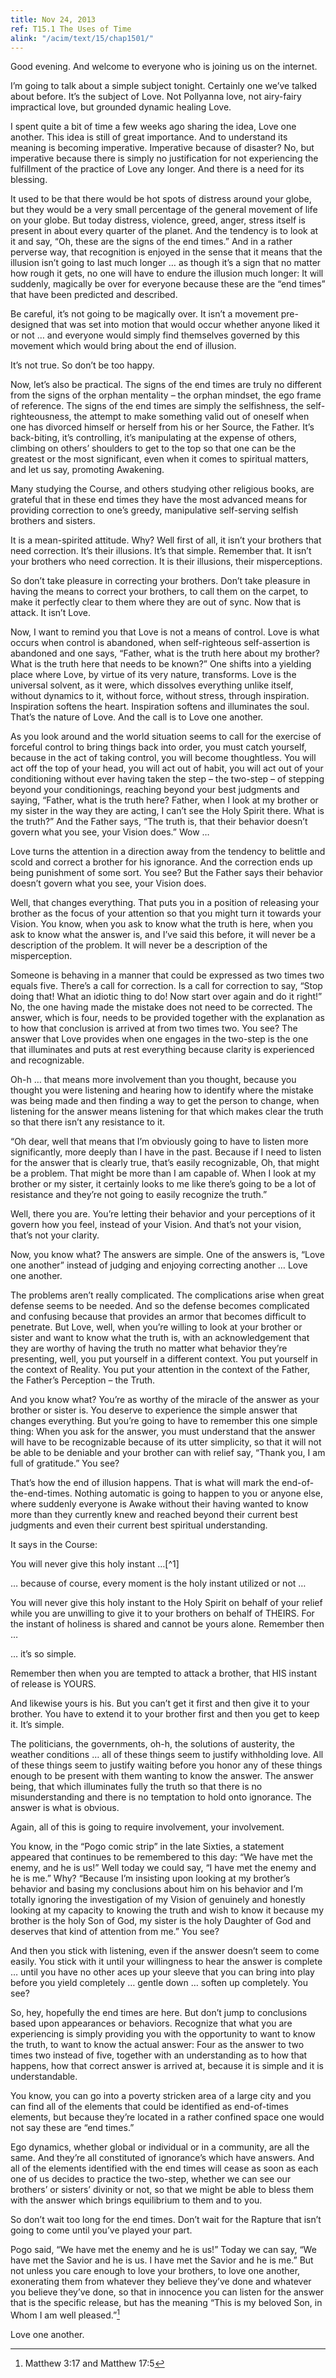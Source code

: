 ```yaml
---
title: Nov 24, 2013
ref: T15.1 The Uses of Time
alink: "/acim/text/15/chap1501/"
---
```


Good evening. And welcome to everyone who is joining us on the
internet.

I&rsquo;m going to talk about a simple subject tonight. Certainly one
we&rsquo;ve talked about before. It&rsquo;s the subject of Love. Not
Pollyanna love, not airy-fairy impractical love, but grounded dynamic
healing Love.

I spent quite a bit of time a few weeks ago sharing the idea, Love one
another. This idea is still of great importance. And to understand its
meaning is becoming imperative. Imperative because of disaster? No, but
imperative because there is simply no justification for not experiencing
the fulfillment of the practice of Love any longer. And there is a need
for its blessing.

It used to be that there would be hot spots of distress around your
globe, but they would be a very small percentage of the general movement
of life on your globe. But today distress, violence, greed, anger,
stress itself is present in about every quarter of the planet. And the
tendency is to look at it and say, &ldquo;Oh, these are the signs of the
end times.&rdquo; And in a rather perverse way, that recognition is
enjoyed in the sense that it means that the illusion isn&rsquo;t going
to last much longer &hellip; as though it&rsquo;s a sign that no matter
how rough it gets, no one will have to endure the illusion much longer:
It will suddenly, magically be over for everyone because these are the
&ldquo;end times&rdquo; that have been predicted and described.

Be careful, it&rsquo;s not going to be magically over. It isn&rsquo;t a
movement pre-designed that was set into motion that would occur whether
anyone liked it or not &hellip; and everyone would simply find
themselves governed by this movement which would bring about the end of
illusion.

It&rsquo;s not true. So don&rsquo;t be too happy.

Now, let&rsquo;s also be practical. The signs of the end times are truly
no different from the signs of the orphan mentality &ndash; the orphan
mindset, the ego frame of reference. The signs of the end times are
simply the selfishness, the self-righteousness, the attempt to make
something valid out of oneself when one has divorced himself or herself
from his or her Source, the Father. It&rsquo;s back-biting, it&rsquo;s
controlling, it&rsquo;s manipulating at the expense of others, climbing
on others&rsquo; shoulders to get to the top so that one can be the
greatest or the most significant, even when it comes to spiritual
matters, and let us say, promoting Awakening.

Many studying the Course, and others studying other religious books, are
grateful that in these end times they have the most advanced means for
providing correction to one&rsquo;s greedy, manipulative self-serving
selfish brothers and sisters.

It is a mean-spirited attitude. Why? Well first of all, it isn&rsquo;t
your brothers that need correction. It&rsquo;s their illusions.
It&rsquo;s that simple. Remember that. It isn&rsquo;t your brothers who
need correction. It is their illusions, their misperceptions.

So don&rsquo;t take pleasure in correcting your brothers. Don&rsquo;t
take pleasure in having the means to correct your brothers, to call them
on the carpet, to make it perfectly clear to them where they are out of
sync. Now that is attack. It isn&rsquo;t Love.

Now, I want to remind you that Love is not a means of control. Love is
what occurs when control is abandoned, when self-righteous
self-assertion is abandoned and one says, &ldquo;Father, what is the
truth here about my brother? What is the truth here that needs to be
known?&rdquo; One shifts into a yielding place where Love, by virtue of
its very nature, transforms. Love is the universal solvent, as it were,
which dissolves everything unlike itself, without dynamics to it,
without force, without stress, through inspiration. Inspiration softens
the heart. Inspiration softens and illuminates the soul. That&rsquo;s
the nature of Love. And the call is to Love one another.

As you look around and the world situation seems to call for the
exercise of forceful control to bring things back into order, you must
catch yourself, because in the act of taking control, you will become
thoughtless. You will act off the top of your head, you will act out of
habit, you will act out of your conditioning without ever having taken
the step &ndash; the two-step &ndash; of stepping beyond your
conditionings, reaching beyond your best judgments and saying,
&ldquo;Father, what is the truth here? Father, when I look at my brother
or my sister in the way they are acting, I can&rsquo;t see the Holy
Spirit there. What is the truth?&rdquo; And the Father says, &ldquo;The
truth is, that their behavior doesn&rsquo;t govern what you see, your
Vision does.&rdquo; Wow &hellip;

Love turns the attention in a direction away from the tendency to
belittle and scold and correct a brother for his ignorance. And the
correction ends up being punishment of some sort. You see? But the
Father says their behavior doesn&rsquo;t govern what you see, your
Vision does.

Well, that changes everything. That puts you in a position of releasing
your brother as the focus of your attention so that you might turn it
towards your Vision. You know, when you ask to know what the truth is
here, when you ask to know what the answer is, and I&rsquo;ve said this
before, it will never be a description of the problem. It will never be
a description of the misperception.

Someone is behaving in a manner that could be expressed as two times two
equals five. There&rsquo;s a call for correction. Is a call for
correction to say, &ldquo;Stop doing that! What an idiotic thing to do!
Now start over again and do it right!&rdquo; No, the one having made the
mistake does not need to be corrected. The answer, which is four, needs
to be provided together with the explanation as to how that conclusion
is arrived at from two times two. You see? The answer that Love provides
when one engages in the two-step is the one that illuminates and puts at
rest everything because clarity is experienced and recognizable.

Oh-h &hellip; that means more involvement than you thought, because you
thought you were listening and hearing how to identify where the mistake
was being made and then finding a way to get the person to change, when
listening for the answer means listening for that which makes clear the
truth so that there isn&rsquo;t any resistance to it.

&ldquo;Oh dear, well that means that I&rsquo;m obviously going to have
to listen more significantly, more deeply than I have in the past.
Because if I need to listen for the answer that is clearly true,
that&rsquo;s easily recognizable, Oh, that might be a problem. That
might be more than I am capable of. When I look at my brother or my
sister, it certainly looks to me like there&rsquo;s going to be a lot of
resistance and they&rsquo;re not going to easily recognize the
truth.&rdquo;

Well, there you are. You&rsquo;re letting their behavior and your
perceptions of it govern how you feel, instead of your Vision. And
that&rsquo;s not your vision, that&rsquo;s not your clarity.

Now, you know what? The answers are simple. One of the answers is,
&ldquo;Love one another&rdquo; instead of judging and enjoying
correcting another &hellip; Love one another.

The problems aren&rsquo;t really complicated. The complications arise
when great defense seems to be needed. And so the defense becomes
complicated and confusing because that provides an armor that becomes
difficult to penetrate. But Love, well, when you&rsquo;re willing to
look at your brother or sister and want to know what the truth is, with
an acknowledgement that they are worthy of having the truth no matter
what behavior they&rsquo;re presenting, well, you put yourself in a
different context. You put yourself in the context of Reality. You put
your attention in the context of the Father, the Father&rsquo;s
Perception &ndash; the Truth.

And you know what? You&rsquo;re as worthy of the miracle of the answer
as your brother or sister is. You deserve to experience the simple
answer that changes everything. But you&rsquo;re going to have to
remember this one simple thing: When you ask for the answer, you must
understand that the answer will have to be recognizable because of its
utter simplicity, so that it will not be able to be deniable and your
brother can with relief say, &ldquo;Thank you, I am full of
gratitude.&rdquo; You see?

That&rsquo;s how the end of illusion happens. That is what will mark the
end-of-the-end-times. Nothing automatic is going to happen to you or
anyone else, where suddenly everyone is Awake without their having
wanted to know more than they currently knew and reached beyond their
current best judgments and even their current best spiritual
understanding.

It says in the Course:

<div markdown="1" class="well book">
You will never give this holy instant &hellip;[^1]
</div>

&hellip; because of course, every moment is the holy instant utilized or
not &hellip;

<div markdown="1" class="well book">
You will never give this holy instant to the Holy Spirit on behalf of
your relief while you are unwilling to give it to your brothers on
behalf of THEIRS. For the instant of holiness is shared and cannot be
yours alone. Remember then &hellip;
</div>

&hellip; it&rsquo;s so simple.

<div markdown="1" class="well book">
Remember then when you are tempted to attack a brother, that HIS instant
of release is YOURS.
</div>

And likewise yours is his. But you can&rsquo;t get it first and then
give it to your brother. You have to extend it to your brother first and
then you get to keep it. It&rsquo;s simple.

The politicians, the governments, oh-h, the solutions of austerity, the
weather conditions &hellip; all of these things seem to justify
withholding love. All of these things seem to justify waiting before you
honor any of these things enough to be present with them wanting to know
the answer. The answer being, that which illuminates fully the truth so
that there is no misunderstanding and there is no temptation to hold
onto ignorance. The answer is what is obvious.

Again, all of this is going to require involvement, your involvement.

You know, in the &ldquo;Pogo comic strip&rdquo; in the late Sixties, a
statement appeared that continues to be remembered to this day:
&ldquo;We have met the enemy, and he is us!&rdquo; Well today we could
say, &ldquo;I have met the enemy and he is me.&rdquo; Why?
&ldquo;Because I&rsquo;m insisting upon looking at my brother&rsquo;s
behavior and basing my conclusions about him on his behavior and
I&rsquo;m totally ignoring the investigation of my Vision of genuinely
and honestly looking at my capacity to knowing the truth and wish to
know it because my brother is the holy Son of God, my sister is the holy
Daughter of God and deserves that kind of attention from me.&rdquo; You
see?

And then you stick with listening, even if the answer doesn&rsquo;t seem
to come easily. You stick with it until your willingness to hear the
answer is complete &hellip; until you have no other aces up your sleeve
that you can bring into play before you yield completely &hellip; gentle
down &hellip; soften up completely. You see?

So, hey, hopefully the end times are here. But don&rsquo;t jump to
conclusions based upon appearances or behaviors. Recognize that what you
are experiencing is simply providing you with the opportunity to want to
know the truth, to want to know the actual answer: Four as the answer to
two times two instead of five, together with an understanding as to how
that happens, how that correct answer is arrived at, because it is
simple and it is understandable.

You know, you can go into a poverty stricken area of a large city and
you can find all of the elements that could be identified as
end-of-times elements, but because they&rsquo;re located in a rather
confined space one would not say these are &ldquo;end times.&rdquo;

Ego dynamics, whether global or individual or in a community, are all
the same. And they&rsquo;re all constituted of ignorance&rsquo;s which
have answers. And all of the elements identified with the end times will
cease as soon as each one of us decides to practice the two-step,
whether we can see our brothers&rsquo; or sisters&rsquo; divinity or
not, so that we might be able to bless them with the answer which brings
equilibrium to them and to you.

So don&rsquo;t wait too long for the end times. Don&rsquo;t wait for the
Rapture that isn&rsquo;t going to come until you&rsquo;ve played your
part.

Pogo said, &ldquo;We have met the enemy and he is us!&rdquo; Today we
can say, &ldquo;We have met the Savior and he is us. I have met the
Savior and he is me.&rdquo; But not unless you care enough to love your
brothers, to love one another, exonerating them from whatever they
believe they&rsquo;ve done and whatever you believe they&rsquo;ve done,
so that in innocence you can listen for the answer that is the specific
release, but has the meaning &ldquo;This is my beloved Son, in Whom I am
well pleased.&rdquo;[^2]

Love one another.

[^1]: T15.1 The Uses of Time
[^2]: Matthew 3:17 and Matthew 17:5


